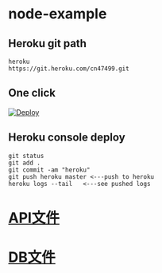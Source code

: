 # node-example

## Heroku git path
```
heroku
https://git.heroku.com/cn47499.git
```
## One click
[![Deploy](https://www.herokucdn.com/deploy/button.svg)](https://heroku.com/deploy)

## Heroku console deploy
```
git status
git add .
git commit -am "heroku"
git push heroku master <---push to heroku
heroku logs --tail   <---see pushed logs
```
# [ API文件 ](https://cn27529.gitbooks.io/mycloudlife-api/content/)  
# [ DB文件 ](https://cn27529.gitbooks.io/mycloudlife-book/content/)  
